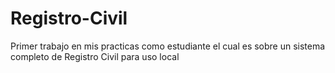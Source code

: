# Registro-Civil
Primer trabajo en mis practicas como estudiante el cual es sobre un sistema completo de Registro Civil para uso local
